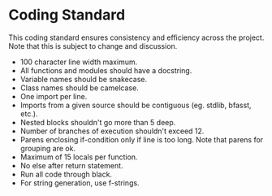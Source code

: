 # Coding Standard

This coding standard ensures consistency and efficiency across the project.
Note that this is subject to change and discussion.

+ 100 character line width maximum.
+ All functions and modules should have a docstring.
+ Variable names should be snakecase.
+ Class names should be camelcase.
+ One import per line.
+ Imports from a given source should be contiguous (eg. stdlib, bfasst, etc.).
+ Nested blocks shouldn't go more than 5 deep.
+ Number of branches of execution shouldn't exceed 12.
+ Parens enclosing if-condition only if line is too long.  Note that parens for grouping are ok.
+ Maximum of 15 locals per function.
+ No else after return statement.
+ Run all code through black.
+ For string generation, use f-strings.

